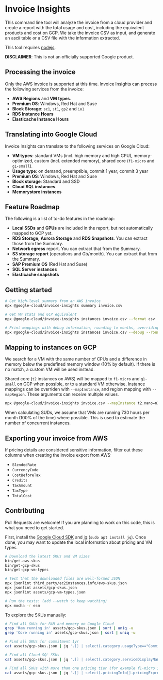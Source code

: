 # Invoice Insights

This command line tool will analyze the invoice from a cloud provider and create a report with the total usage and cost, including the equivalent products and cost on GCP. We take the invoice CSV as input, and generate an ascii table or a CSV file with the information extracted.

This tool requires [nodejs](https://nodejs.org/en/).

**DISCLAIMER**: This is not an officially supported Google product.

## Processing the invoice

Only the AWS invoice is supported at this time. Invoice Insights can process the following services from the invoice:

- **AWS Regions** and **VM types**.
- **Premium OS**: Windows, Red Hat and Suse
- **Block Storage**: `sc1`, `st1`, `gp2` and `io1`
- **RDS Instance Hours**
- **Elasticache Instance Hours**

## Translating into Google Cloud

Invoice Insights can translate to the following services on Google Cloud:

- **VM types**: standard VMs (incl. high memory and high CPU), memory-optimized, custom (incl. extended memory), shared core (`f1-micro` and `g1-small`).
- **Usage type**: on demand, preemptible, commit 1 year, commit 3 year
- **Premium OS**: Windows, Red Hat and Suse
- **Block storage**: Standard and SSD
- **Cloud SQL instances**
- **Memorystore instances**

## Feature Roadmap

The following is a list of to-do features in the roadmap:

- **Local SSDs** and **GPUs** are included in the report, but not automatically mapped to GCP yet.
- **RDS Storage**, **Aurora Storage** and **RDS Snapshots**. You can extract those from the Summary.
- **Network egress** report. You can extract that from the Summary.
- **S3 storage report** (operations and Gb/month). You can extract that from the Summary.
- **SAP Premium OS** (Red Hat and Suse)
- **SQL Server instances**
- **Elasticache snapshots**

## Getting started

```sh
# Get high-level summary from an AWS invoice
npx @google-cloud/invoice-insights summary invoice.csv

# Get VM stats and GCP equivalent
npx @google-cloud/invoice-insights instances invoice.csv --format csv

# Print mappings with debug information, rounding to months, overriding a region mapping
npx @google-cloud/invoice-insights instances invoice.csv --debug --roundMonths --mapRegion eu-central-1=europe-west1
```

## Mapping to instances on GCP

We search for a VM with the same number of CPUs and a difference in memory below the predefined memory window (10% by default). If there is no match, a custom VM will be used instead.

Shared core (`t2` instances on AWS) will be mapped to `f1-micro` and `g1-small` on GCP when possible, or to a standard VM otherwise. Instance mappings can be overriden with `--mapInstance`, and region mapping with `--mapRegion`. These arguments can receive multiple values.

```bash
npx @google-cloud/invoice-insights invoice.csv --mapInstance t2.nano=n1-standard1 --mapInstance t2.micro=n1-standard2 --mapRegion eu-central-1=europe-west1
```

When calculating SUDs, we assume that VMs are running 730 hours per month (100% of the time) where possible. This is used to estimate the number of concurrent instances.

## Exporting your invoice from AWS

If pricing details are considered sensitive information, filter out these columns when creating the invoice export from AWS:

- `BlendedRate`
- `CurrencyCode`
- `CostBeforeTax`
- `Credits`
- `TaxAmount`
- `TaxType`
- `TotalCost`

## Contributing

Pull Requests are welcome! If you are planning to work on this code, this is what you need to get started.

First, install the [Google Cloud SDK](https://cloud.google.com/sdk/) and [jq](https://stedolan.github.io/jq/) (`sudo apt install jq`). Once done, you may want to update the local information about pricing and VM types.

```bash
# Download the latest SKUs and VM sizes
bin/get-aws-skus
bin/get-gcp-skus
bin/get-gcp-vm-types

# Test that the downloaded files are well-formed JSON
npx jsonlint third_party/ec2instances.info/aws-skus.json
npx jsonlint assets/gcp-skus.json
npx jsonlint assets/gcp-vm-types.json

# Run the tests: (add --watch to keep watching)
npx mocha -r esm
```

To explore the SKUs manually:

```bash
# Find all SKUs for RAM and memory on Google Cloud
grep 'Ram running in' assets/gcp-skus.json | sort | uniq -u
grep 'Core running in' assets/gcp-skus.json | sort | uniq -u

# Find all SKUs for commitment 1yr
cat assets/gcp-skus.json | jq '.[] | select(.category.usageType=="Commit1Yr") | .description' | sort | uniq -u

# Find all Cloud SQL SKUs
cat assets/gcp-skus.json | jq '.[] | select(.category.serviceDisplayName=="Cloud SQL" and (.description | contains("Network") | not ) ) | .description' | sort | uniq -u

# Find all SKUs with more than one pricing tier (for example f1-micro is free the first 730 hours)
cat assets/gcp-skus.json | jq '.[] | select(.pricingInfo[].pricingExpression.tieredRates | length > 1) | .description'|sort |uniq -u
```
